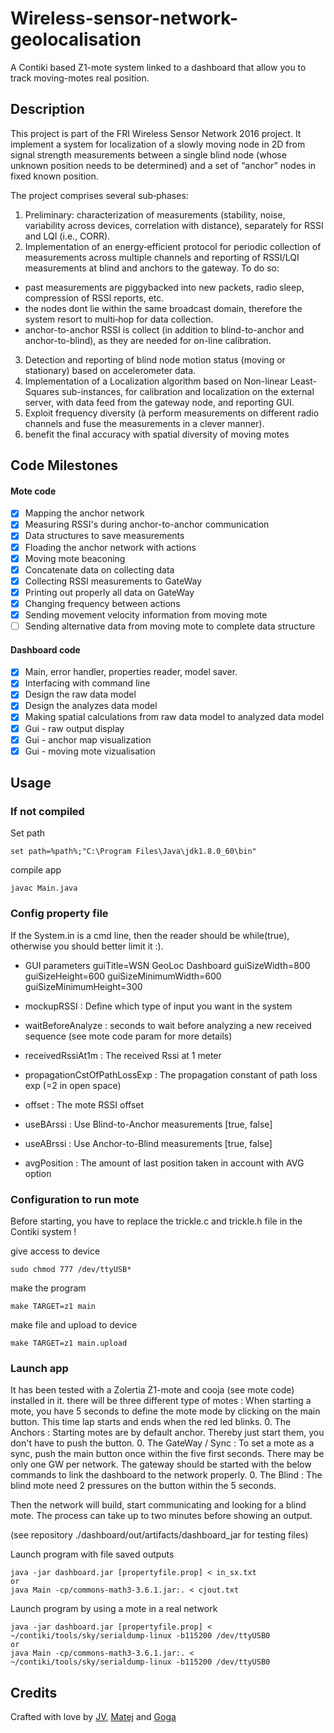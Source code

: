 
# Wireless-sensor-network-geolocalisation
A Contiki based Z1-mote system linked to a dashboard that allow you to track moving-motes real position.

## Description
This project is part of the FRI Wireless Sensor Network 2016 project. It implement a system for localization of a slowly moving node in 2D from signal strength measurements between a single blind node (whose unknown position needs to be determined) and a set of “anchor” nodes in fixed known position. 

The project comprises several sub‐phases:
1. Preliminary: characterization of measurements (stability, noise, variability across devices, correlation with distance), separately for RSSI and LQI (i.e., CORR).
2. Implementation of an energy‐efficient protocol for periodic collection of measurements across multiple channels and reporting of RSSI/LQI measurements at blind and anchors to the gateway. To do so:
- past measurements are piggybacked into new packets, radio sleep, compression of RSSI reports, etc. 
- the nodes dont lie within the same broadcast domain, therefore the system resort to multi‐hop for data collection. 
- anchor-to-anchor RSSI is collect (in addition to blind-to-anchor and anchor-to-blind), as they are needed for on-line calibration. 
3. Detection and reporting of blind node motion status (moving or stationary) based on accelerometer data.  
4. Implementation of a Localization algorithm based on Non-linear Least-Squares sub-instances, for calibration and localization on the external server, with data feed from the gateway node, and reporting GUI.
5. Exploit frequency diversity (à perform measurements on different radio channels and fuse the measurements in a clever manner). 
6. benefit the final accuracy with spatial diversity of moving motes


## Code Milestones
#### Mote code
- [x] Mapping the anchor network
- [x] Measuring RSSI's during anchor-to-anchor communication
- [x] Data structures to save measurements
- [x] Floading the anchor network with actions
- [x] Moving mote beaconing
- [x] Concatenate data on collecting data
- [x] Collecting RSSI measurements to GateWay
- [x] Printing out properly all data on GateWay
- [x] Changing frequency between actions
- [x] Sending movement velocity information from moving mote
- [ ] Sending alternative data from moving mote to complete data structure

#### Dashboard code
- [x] Main, error handler, properties reader, model saver.
- [x] Interfacing with command line
- [x] Design the raw data model
- [x] Design the analyzes data model
- [x] Making spatial calculations from raw data model to analyzed data model
- [x] Gui - raw output display
- [x] Gui - anchor map visualization
- [x] Gui - moving mote vizualisation

## Usage

### If not compiled

Set path
```
set path=%path%;"C:\Program Files\Java\jdk1.8.0_60\bin"
```
compile app
```
javac Main.java
```

### Config property file
If the System.in is a cmd line, then the reader should be while(true), otherwise you should better limit it :).

* GUI parameters
guiTitle=WSN GeoLoc Dashboard
guiSizeWidth=800
guiSizeHeight=600
guiSizeMinimumWidth=600
guiSizeMinimumHeight=300

* mockupRSSI : Define which type of input you want in the system
* waitBeforeAnalyze : seconds to wait before analyzing a new received sequence (see mote code param for more details)
* receivedRssiAt1m : The received Rssi at 1 meter
* propagationCstOfPathLossExp : The propagation constant of path loss exp (=2 in open space)
* offset : The mote RSSI offset
* useBArssi : Use Blind-to-Anchor measurements [true, false]
* useABrssi : Use Anchor-to-Blind measurements [true, false]
* avgPosition : The amount of last position taken in account with AVG option

### Configuration to run mote

Before starting, you have to replace the trickle.c and trickle.h file in the Contiki system !

give access to device
```
sudo chmod 777 /dev/ttyUSB*
```

make the program
```
make TARGET=z1 main
```

make file and upload to device
```
make TARGET=z1 main.upload
```

### Launch app

It has been tested with a Zolertia Z1-mote and cooja (see mote code) installed in it.
there will be three different type of motes :
When starting a mote, you have 5 seconds to define the mote mode by clicking on the main button. This time lap starts and ends when the red led blinks.
0. The Anchors : Starting motes are by default anchor. Thereby just start them, you don't have to push the button.
0. The GateWay / Sync : To set a mote as a sync, push the main button once within the five first seconds. There may be only one GW per network.
The gateway should be started with the below commands to link the dashboard to the network properly.
0. The Blind : The blind mote need 2 pressures on the button within the 5 seconds.

Then the network will build, start communicating and looking for a blind mote. The process can take up to two minutes before showing an output.

(see repository ./dashboard/out/artifacts/dashboard_jar for testing files)


Launch program with file saved outputs

```
java -jar dashboard.jar [propertyfile.prop] < in_sx.txt
or
java Main -cp/commons-math3-3.6.1.jar:. < cjout.txt
```

Launch program by using a mote in a real network
```
java -jar dashboard.jar [propertyfile.prop] < ~/contiki/tools/sky/serialdump-linux -b115200 /dev/ttyUSB0
or
java Main -cp/commons-math3-3.6.1.jar:. < ~/contiki/tools/sky/serialdump-linux -b115200 /dev/ttyUSB0
```


## Credits

Crafted with love by
[JV](https://github.com/jvdurieu), [Matej](https://github.com/DanicMa) and [Goga](https://github.com/gogickaa)
